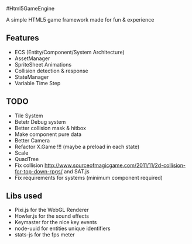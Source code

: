 #Html5GameEngine

A simple HTML5 game framework made for fun & experience

## Features

* ECS (Entity/Component/System Architecture)
* AssetManager
* SpriteSheet Animations
* Collision detection & response
* StateManager
* Variable Time Step

## TODO

* Tile System
* Betetr Debug system
* Better collision mask & hitbox
* Make component pure data
* Better Camera
* Refactor X.Game !!! (maybe a preload in each state)
* Scale
* QuadTree
* Fix collision http://www.sourceofmagicgame.com/2011/11/2d-collision-for-top-down-rpgs/ and SAT.js
* Fix requirements for systems (minimum component required)

## Libs used

* Pixi.js for the WebGL Renderer
* Howler.js for the sound effects
* Keymaster for the nice key events
* node-uuid for entities unique identifiers
* stats-js for the fps meter
